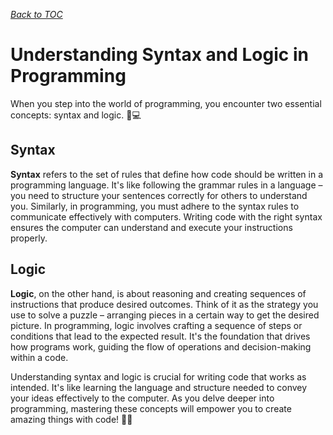 *[Back to TOC](0_TOC.md)*

# Understanding Syntax and Logic in Programming

When you step into the world of programming, you encounter two essential concepts: syntax and logic. 🤔💻

## Syntax

**Syntax** refers to the set of rules that define how code should be written in a programming language. It's like following the grammar rules in a language – you need to structure your sentences correctly for others to understand you. Similarly, in programming, you must adhere to the syntax rules to communicate effectively with computers. Writing code with the right syntax ensures the computer can understand and execute your instructions properly.

## Logic

**Logic**, on the other hand, is about reasoning and creating sequences of instructions that produce desired outcomes. Think of it as the strategy you use to solve a puzzle – arranging pieces in a certain way to get the desired picture. In programming, logic involves crafting a sequence of steps or conditions that lead to the expected result. It's the foundation that drives how programs work, guiding the flow of operations and decision-making within a code.

Understanding syntax and logic is crucial for writing code that works as intended. It's like learning the language and structure needed to convey your ideas effectively to the computer. As you delve deeper into programming, mastering these concepts will empower you to create amazing things with code! 🚀✨
